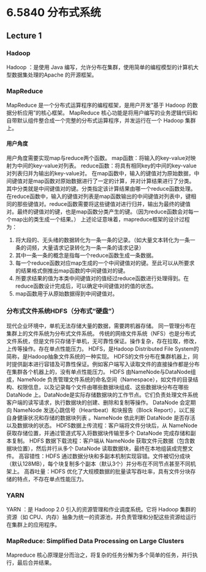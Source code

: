 # 6.5840 分布式系统
## Lecture 1
### Hadoop
Hadoop ：是使用 Java 编写，允许分布在集群，使用简单的编程模型的计算机大型数据集处理的Apache 的开源框架。
### MapReduce
MapReduce 是一个分布式运算程序的编程框架，是用户开发“基于 Hadoop 的数据分析应用”的核心框架。 MapReduce 核心功能是将用户编写的业务逻辑代码和自带默认组件整合成一个完整的分布式运算程序，并发运行在一个 Hadoop 集群上。
#### 用户角度
用户角度需要实现map与reduce两个函数。
map函数：将输入的key-value对映射为中间的key-value对列表。
reduce函数：将具有相同key的中间的key-value对列表归并为输出的key-value对。
在map函数中，输入的键值对为原始数据，中间键值对是map函数对原始数据进行了一定的计算，并对计算结果进行了分类。其中分类就是中间键值对的键。分类指定该计算结果由哪一个reduce函数处理。
在reduce函数中，输入的键值对列表是map函数输出的中间键值对列表中，键相同的那些键值对。reduce函数需要将这些键值对进行归并，输出为最终的键值对。最终的键值对的键，也是map函数分类产生的键。（因为reduce函数会对每一个map出的类生成一个结果。）
上述论证意味着，mapreduce框架的设计过程为：
1. 将大段的、无头绪的数据转化为一条一条的记录。（如大量文本转化为一条一条的词频，大量请求记录转化为一条一条的请求记录）
2. 其中一条一条的概念是指每一个reduce函数生成一条数据。
3. 每一个reduce函数对应map生成的一个中间键值对的键。至此可以从所要求的结果格式倒推出map函数的中间键值对的键。
4. 所要求结果的值为本类中间键值对的值经过reduce函数进行处理得到。在reduce函数设计完成后，可以确定中间键值对的值的状态。
5. map函数用于从原始数据得到中间键值对。
### 分布式文件系统HDFS（分布式“硬盘”）
现代企业环境中，单机无法存储大量的数据，需要跨机器存储。
同一管理分布在集群上的文件系统为分布式文件系统。
传统的网络文件系统（NFS）也是分布式文件系统，但是文件只存储于单机，无可靠性保证。操作复杂，存在拉取，修改，上传等操作。存在单点性能压力。
HDFS，是Hadoop Distributed File System的简称，是Hadoop抽象文件系统的一种实现。
HDFS的文件分布在集群机器上，同时提供副本进行容错及可靠性保证。例如客户端写入读取文件的直接操作都是分布在集群各个机器上的，没有单点性能压力。
HDFS 由​NameNode与DataNode组成，NameNode 负责管理文件系统的命名空间​（Namespace），如文件的目录结构、权限信息，以及记录每个文件由哪些数据块组成、这些数据块分布在哪些 DataNode 上。​DataNode​是实际存储数据块的工作节点。它们负责处理文件系统客户端的读写请求，执行数据块的创建、删除和复制等操作。
DataNode 会定期向 NameNode 发送心跳信号​（Heartbeat）和块报告​（Block Report），以汇报自身健康状况和存储的数据块列表
。NameNode 依此判断 DataNode 是否存活以及数据块的状态。
HDFS ​数据上传流程​：客户端将文件分块后，从 NameNode 获取存储位置，并通过管道式写入将数据块传输至多个 DataNode 完成存储和副本复制。
HDFS ​数据下载流程​：客户端从 NameNode 获取文件元数据（包含数据块位置），然后并行从多个 DataNode 读取数据块，最终在本地组装成完整文件。
高容错性​：HDFS 通过数据分块和多副本机制实现容错。文件被切分成块（默认128MB），每个块复制多个副本（默认3个）并分布在不同节点甚至不同机架上。
高吞吐量​：HDFS 优化了大规模数据的批量读写吞吐率，具有文件分块存储的特点，不存在单点性能压力。
### YARN
YARN ：是 Hadoop 2.0 引入的资源管理和作业调度系统。它将 Hadoop 集群的资源（如 CPU、内存）抽象为统一的资源池，并负责管理和分配这些资源给运行在集群上的应用程序。
### MapReduce: Simplified Data Processing on Large Clusters
Mapreduce 核心原理是分而治之，将复杂的任务分解为多个简单的任务，并行执行，最后合并结果。

